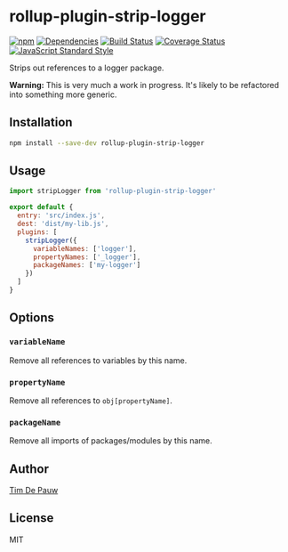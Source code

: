 # rollup-plugin-strip-logger

[![npm](https://img.shields.io/npm/v/rollup-plugin-strip-logger.svg)](https://www.npmjs.com/package/rollup-plugin-strip-logger) [![Dependencies](https://img.shields.io/david/timdp/rollup-plugin-strip-logger.svg)](https://david-dm.org/timdp/rollup-plugin-strip-logger) [![Build Status](https://img.shields.io/travis/timdp/rollup-plugin-strip-logger/master.svg)](https://travis-ci.org/timdp/rollup-plugin-strip-logger) [![Coverage Status](https://img.shields.io/coveralls/timdp/rollup-plugin-strip-logger/master.svg)](https://coveralls.io/r/timdp/rollup-plugin-strip-logger) [![JavaScript Standard Style](https://img.shields.io/badge/code%20style-standard-brightgreen.svg)](http://standardjs.com/)

Strips out references to a logger package.

**Warning:** This is very much a work in progress. It's likely to be refactored
into something more generic.

## Installation

```bash
npm install --save-dev rollup-plugin-strip-logger
```

## Usage

```js
import stripLogger from 'rollup-plugin-strip-logger'

export default {
  entry: 'src/index.js',
  dest: 'dist/my-lib.js',
  plugins: [
    stripLogger({
      variableNames: ['logger'],
      propertyNames: ['_logger'],
      packageNames: ['my-logger']
    })
  ]
}
```

## Options

### `variableName`

Remove all references to variables by this name.

### `propertyName`

Remove all references to `obj[propertyName]`.

### `packageName`

Remove all imports of packages/modules by this name.

## Author

[Tim De Pauw](https://tmdpw.eu/)

## License

MIT

